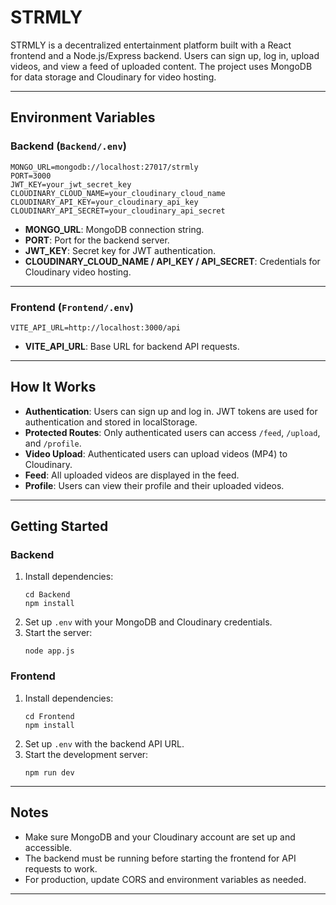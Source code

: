 # STRMLY

STRMLY is a decentralized entertainment platform built with a React frontend and a Node.js/Express backend. Users can sign up, log in, upload videos, and view a feed of uploaded content. The project uses MongoDB for data storage and Cloudinary for video hosting.

---

## Environment Variables

### Backend (`Backend/.env`)

```
MONGO_URL=mongodb://localhost:27017/strmly
PORT=3000
JWT_KEY=your_jwt_secret_key
CLOUDINARY_CLOUD_NAME=your_cloudinary_cloud_name
CLOUDINARY_API_KEY=your_cloudinary_api_key
CLOUDINARY_API_SECRET=your_cloudinary_api_secret
```

- **MONGO_URL**: MongoDB connection string.
- **PORT**: Port for the backend server.
- **JWT_KEY**: Secret key for JWT authentication.
- **CLOUDINARY_CLOUD_NAME / API_KEY / API_SECRET**: Credentials for Cloudinary video hosting.

---

### Frontend (`Frontend/.env`)

```
VITE_API_URL=http://localhost:3000/api
```

- **VITE_API_URL**: Base URL for backend API requests.

---

## How It Works

- **Authentication**: Users can sign up and log in. JWT tokens are used for authentication and stored in localStorage.
- **Protected Routes**: Only authenticated users can access `/feed`, `/upload`, and `/profile`.
- **Video Upload**: Authenticated users can upload videos (MP4) to Cloudinary.
- **Feed**: All uploaded videos are displayed in the feed.
- **Profile**: Users can view their profile and their uploaded videos.

---

## Getting Started

### Backend

1. Install dependencies:
   ```
   cd Backend
   npm install
   ```
2. Set up `.env` with your MongoDB and Cloudinary credentials.
3. Start the server:
   ```
   node app.js
   ```

### Frontend

1. Install dependencies:
   ```
   cd Frontend
   npm install
   ```
2. Set up `.env` with the backend API URL.
3. Start the development server:
   ```
   npm run dev
   ```

---

## Notes

- Make sure MongoDB and your Cloudinary account are set up and accessible.
- The backend must be running before starting the frontend for API requests to work.
- For production, update CORS and environment variables as needed.

---
